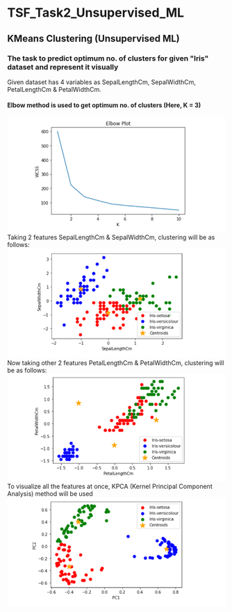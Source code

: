 # TSF_Task2_Unsupervised_ML
## KMeans Clustering (Unsupervised ML)
### The task to predict optimum no. of clusters for given "Iris" dataset and represent it visually
Given dataset has 4 variables as SepalLengthCm, SepalWidthCm,	PetalLengthCm	& PetalWidthCm.
#### Elbow method is used to get optimum no. of clusters (Here, K = 3)
<img src="Elbow Plot.png">
Taking 2 features SepalLengthCm & SepalWidthCm, clustering will be as follows:
<img src="Sepal_length vs Sepal_width .png">
Now taking other 2 features PetalLengthCm	& PetalWidthCm, clustering will be as follows:
<img src="Petal_length vs Petal_width.png">
To visualize all the features at once, KPCA (Kernel Principal Component Analysis) method will be used
<img src="KPCA clustering .png">
